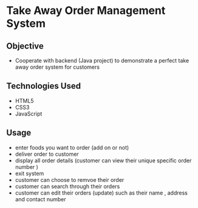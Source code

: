 # Take Away Order Management System 

## Objective
- Cooperate with backend (Java project) to demonstrate a perfect take away order system for customers

## **Technologies Used**
- HTML5
- CSS3
- JavaScript

## Usage
- enter foods you want to order (add on or not)
- deliver order to customer
- display all order details (customer can view their unique specific order number )
- exit system
- customer can choose to remvoe their order
- customer can search through their orders
- customer can edit their orders (update) such as their name , address and contact number
